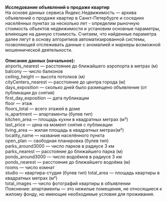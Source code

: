 <b>Исследование объявлений о продаже квартир</b> </br>
На основе данных сервиса Яндекс.Недвижимость — архива объявлений о продаже квартир в Санкт-Петербурге и соседних населённых пунктах за несколько лет - определим рыночную стоимость объектов недвижимости и установим основные параметры, влияющие на данную стоимость. Считаем, что найденные параметра далее лягут в основу алгоритмов автоматизированной системы, позволяющей отслеживать данные с аномалией и маркеры возможной мошеннической деятельности.<br><br>
<b>Описание данных (начальное):</b></br>
airports_nearest — расстояние до ближайшего аэропорта в метрах (м)</br>
balcony — число балконов</br>
ceiling_height — высота потолков (м)</br>
cityCenters_nearest — расстояние до центра города (м)</br>
days_exposition — сколько дней было размещено объявление (от публикации до снятия)</br>
first_day_exposition — дата публикации</br>
floor — этаж</br>
floors_total — всего этажей в доме</br>
is_apartment — апартаменты (булев тип)</br>
kitchen_area — площадь кухни в квадратных метрах (м²)</br>
last_price — цена на момент снятия с публикации</br>
living_area — жилая площадь в квадратных метрах(м²)</br>
locality_name — название населённого пункта</br>
open_plan — свободная планировка (булев тип)</br>
parks_around3000 — число парков в радиусе 3 км</br>
parks_nearest — расстояние до ближайшего парка (м)</br>
ponds_around3000 — число водоёмов в радиусе 3 км</br>
ponds_nearest — расстояние до ближайшего водоёма (м)</br>
rooms — число комнат</br>
studio — квартира-студия (булев тип)
total_area — площадь квартиры в квадратных метрах (м²)</br>
total_images — число фотографий квартиры в объявлении</br>
Пояснение: апартаменты — это нежилые помещения, не относящиеся к жилому фонду, но имеющие необходимые условия для проживания.
